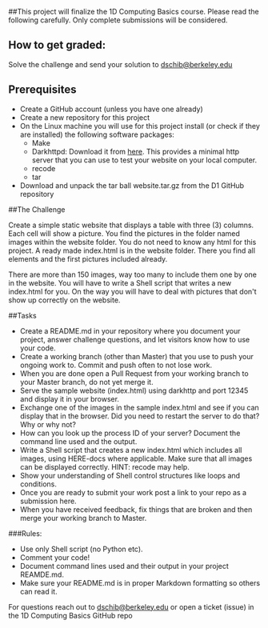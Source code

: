 ##This project will finalize the 1D Computing Basics course. Please read the following carefully. Only complete submissions will be considered.

## How to get graded:

Solve the challenge and send your solution to dschib@berkeley.edu

## Prerequisites

* Create a GitHub account (unless you have one already)
* Create a new repository for this project
* On the Linux machine you will use for this project install (or check if they are installed) the following software packages:
    * Make
    * Darkhttpd: Download it from [here](https://unix4lyfe.org/darkhttpd/). This provides a minimal
       http server that you can use to test your website on your local computer.
    * recode
    * tar
* Download and unpack the tar ball website.tar.gz from the D1 GitHub repository

##The Challenge

Create a simple static website that displays a table with three (3) columns. Each cell will show a picture. You find the pictures in the folder named images within the website folder.
You do not need to know any html for this project. A ready made index.html is in the website folder. There you find all elements and the first pictures included already.

There are more than 150 images, way too many to include them one by one in the website. You will have to write a Shell script that writes a new index.html for you. On the way you will have to deal with pictures that don't show up correctly on the website. 

##Tasks

* Create a README.md in your repository where you document your project, answer challenge questions, and let visitors know how to use your code.
* Create a working branch (other than Master) that you use to push your ongoing work to. Commit and push often to not lose work.
* When you are done open a Pull Request from your working branch to your Master branch, do not yet merge it.
* Serve the sample website (index.html) using darkhttp and port 12345 and display it in your browser.
* Exchange one of the images in the sample index.html and see if you can display that in the browser. Did you need to restart the server to do that? Why or why not? 
* How can you look up the process ID of your server? Document the command line used and the output.
* Write a Shell script that creates a new index.html which includes all images, using HERE-docs where applicable. Make sure that all images can be displayed correctly. HINT: recode may help.
* Show your understanding of Shell control structures like loops and conditions.
* Once you are ready to submit your work post a link to your repo as a submission here.
* When you have received feedback, fix things that are broken and then merge your working branch to Master.

###Rules:

* Use only Shell script (no Python etc).
* Comment your code!
* Document command lines used and their output in your project REAMDE.md.
* Make sure your README.md is in proper Markdown formatting so others can read it.

For questions reach out to dschib@berkeley.edu or open a ticket (issue) in the 1D Computing Basics GitHub repo

